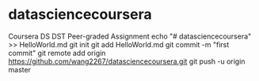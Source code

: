 # datasciencecoursera
Coursera DS DST Peer-graded Assignment
echo "# datasciencecoursera" >> HelloWorld.md
git init
git add HelloWorld.md
git commit -m "first commit"
git remote add origin https://github.com/wang2267/datasciencecoursera.git
git push -u origin master
